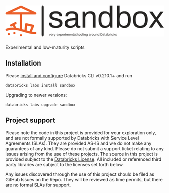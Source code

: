 # ![Databricks Labs Sandbox](./docs/logo-no-background.svg)
Experimental and low-maturity scripts

## Installation

Please [install and configure](https://docs.databricks.com/en/dev-tools/cli/install.html) Databricks CLI v0.210.1+ and run

```bash
databricks labs install sandbox
```

Upgrading to newer versions:

```bash
databricks labs upgrade sandbox
```

## Project support 

Please note the code in this project is provided for your exploration only, and are not formally supported by Databricks with Service Level Agreements (SLAs). They are provided AS-IS and we do not make any guarantees of any kind. Please do not submit a support ticket relating to any issues arising from the use of these projects. The source in this project is provided subject to the [Databricks License](./LICENSE). All included or referenced third party libraries are subject to the licenses set forth below.

Any issues discovered through the use of this project should be filed as GitHub Issues on the Repo. They will be reviewed as time permits, but there are no formal SLAs for support. 
